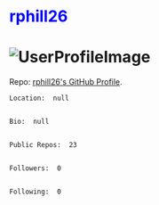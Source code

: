 ## <h1 style="color:Blue">rphill26</h1>
# ![UserProfileImage](https://avatars0.githubusercontent.com/u/54990905?v=4)
    
    
    
Repo: <a href="https://github.com/rphill26">rphill26's GitHub Profile</a>.
    
        
    Location:  null    
    
    
    Bio:  null 
    
    
    Public Repos:  23 
    
    
    Followers:  0  
    
    
    Following:  0 